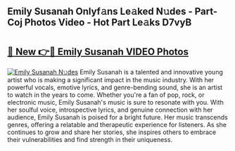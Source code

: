 ## Emily Susanah Onlyf𝚊ns Le𝚊ked N𝚞des - Part-Coj Photos Video - Hot Part Le𝚊ks D7vyB

# <h2><a href="http://ab32719.deff.icu/?id=Emily+Susanah">🔗 New 👉🔴 Emily Susanah VIDEO Photos</a></h2>

[![Emily Susanah N𝚞des](https://i.imgur.com/rIISA9y.gif)](http://ab32719.deff.icu/?id=Emily+Susanah)
Emily Susanah is a talented and innovative young artist who is making a significant impact in the music industry. With her powerful vocals, emotive lyrics, and genre-bending sound, she is an artist to watch in the years to come. Whether you're a fan of pop, rock, or electronic music, Emily Susanah's music is sure to resonate with you. With her soulful voice, introspective lyrics, and genuine connection with her audience, Emily Susanah is poised for a bright future. Her music transcends genres, offering a relatable and therapeutic experience for listeners. As she continues to grow and share her stories, she inspires others to embrace their vulnerabilities and find strength in their uniqueness.

